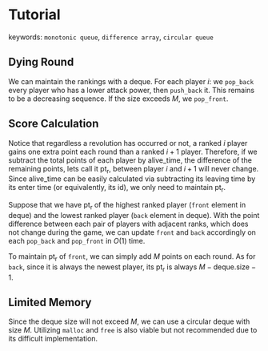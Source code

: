 # Tutorial
keywords: `monotonic queue`, `difference array`, `circular queue`

## Dying Round
We can maintain the rankings with a deque. For each player $i$: we `pop_back` every player who has a lower attack power, then `push_back` it. This remains to be a decreasing sequence. If the size exceeds $M$, we `pop_front`. 

## Score Calculation
Notice that regardless a revolution has occurred or not, a ranked $i$ player gains one extra point each round than a ranked $i+1$ player. Therefore, if we subtract the total points of each player by $\text{alive\_time}$, the difference of the remaining points, lets call it $\text{pt}_{\text{r}}$, between player $i$ and $i+1$ will never change. Since $\text{alive\_time}$ can be easily calculated via subtracting its leaving time by its enter time (or equivalently, its $\text{id}$), we only need to maintain $\text{pt}_{\text{r}}$.

Suppose that we have $\text{pt}_{\text{r}}$ of the highest ranked player (`front` element in deque) and the lowest ranked player (`back` element in deque). With the point difference between each pair of players with adjacent ranks, which does not change during the game, we can update `front` and `back` accordingly on each `pop_back` and `pop_front` in $O(1)$ time. 

To maintain $\text{pt}_{\text{r}}$ of `front`, we can simply add $M$ points on each round. As for `back`, since it is always the newest player, its $\text{pt}_{\text{r}}$ is always $M - \text{deque.size} - 1$. 

## Limited Memory

Since the deque size will not exceed $M$, we can use a circular deque with size $M$. 
Utilizing `malloc` and `free` is also viable but not recommended due to its difficult implementation.
